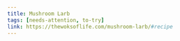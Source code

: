 ```yaml
---
title: Mushroom Larb
tags: [needs-attention, to-try]
link: https://thewoksoflife.com/mushroom-larb/#recipe
---
```


